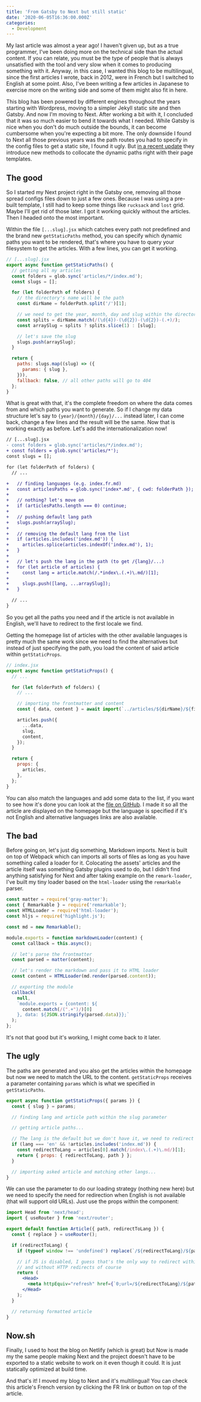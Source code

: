 ```yaml
---
title: 'From Gatsby to Next but still static'
date: '2020-06-05T16:36:00.000Z'
categories:
  - Development
---
```


My last article was almost a year ago! I haven't given up, but as a true programmer, I've been doing more on the technical side than the actual content. If you can relate, you must be the type of people that is always unsatisfied with the tool and very slow when it comes to producing something with it.
Anyway, in this case, I wanted this blog to be multilingual, since the first articles I wrote, back in 2012, were in French but I switched to English at some point. Also, I've been writing a few articles in Japanese to exercise more on the writing side and some of them might also fit in here.

This blog has been powered by different engines throughout the years starting with Wordpress, moving to a simpler Jekyll static site and then Gatsby. And now I'm moving to Next. After working a bit with it, I concluded that it was so much easier to bend it towards what I needed. While Gatsby is nice when you don't do much outside the bounds, it can become cumbersome when you're expecting a bit more. The only downside I found to Next all those previous years was the path routes you had to specify in the config files to get a static site, I found it ugly. But [in a recent update](https://nextjs.org/blog/next-9-3#next-gen-static-site-generation-ssg-support) they introduce new methods to collocate the dynamic paths right with their page templates.

## The good

So I started my Next project right in the Gatsby one, removing all those spread configs files down to just a few ones. Because I was using a pre-built template, I still had to keep some things like `rucksack` and `lost` grid. Maybe I'll get rid of those later. I got it working quickly without the articles. Then I headed onto the most important.

Within the file `[...slug].jsx` which catches every path not predefined and the brand new `getStaticPaths` method, you can specify which dynamic paths you want to be rendered, that's where you have to query your filesystem to get the articles. With a few lines, you can get it working.

```js
// [...slug].jsx
export async function getStaticPaths() {
  // getting all my articles
  const folders = glob.sync('articles/*/index.md');
  const slugs = [];

  for (let folderPath of folders) {
    // the directory's name will be the path
    const dirName = folderPath.split('/')[1];

    // we need to get the year, month, day and slug within the directory's name
    const splits = dirName.match(/(\d{4})-(\d{2})-(\d{2})-(.+)/);
    const arraySlug = splits ? splits.slice(1) : [slug];

    // let's save the slug
    slugs.push(arraySlug);
  }

  return {
    paths: slugs.map((slug) => ({
      params: { slug },
    })),
    fallback: false, // all other paths will go to 404
  };
}
```

What is great with that, it's the complete freedom on where the data comes from and which paths you want to generate. So if I change my data structure let's say to `{year}/{month}/{day}/...` instead later, I can come back, change a few lines and the result will be the same. Now that is working exactly as before. Let's add the internationalization now!

```diff
// [...slug].jsx
- const folders = glob.sync('articles/*/index.md');
+ const folders = glob.sync('articles/*');
const slugs = [];

for (let folderPath of folders) {
  // ...

+   // finding languages (e.g. index.fr.md)
+   const articlesPaths = glob.sync('index*.md', { cwd: folderPath });
+
+   // nothing? let's move on
+   if (articlesPaths.length === 0) continue;
+
+   // pushing default lang path
+   slugs.push(arraySlug);
+
+   // removing the default lang from the list
+   if (articles.includes('index.md')) {
+     articles.splice(articles.indexOf('index.md'), 1);
+   }
+
+   // let's push the lang in the path (to get /{lang}/...)
+   for (let article of articles) {
+     const lang = article.match(/.*index\.(.+)\.md/)[1];
+
+     slugs.push([lang, ...arraySlug]);
+   }

  // ...
}
```

So you get all the paths you need and if the article is not available in English, we'll have to redirect to the first locale we find.

Getting the homepage list of articles with the other available languages is pretty much the same work since we need to find the alternatives but instead of just specifying the path, you load the content of said article within `getStaticProps`.

```js
// index.jsx
export async function getStaticProps() {
  // ...

  for (let folderPath of folders) {
    // ...

    // importing the frontmatter and content
    const { data, content } = await import(`../articles/${dirName}/${filename}`));

    articles.push({
      ...data,
      slug,
      content,
    });
  }

  return {
    props: {
      articles,
    },
  };
}
```

You can also match the languages and add some data to the list, if you want to see how it's done you can look at the [file on GitHub](https://github.com/YoruNoHikage/blog/blob/sources/pages/index.jsx#L137-L191). I made it so all the article are displayed on the homepage but the language is specified if it's not English and alternative languages links are also available.

## The bad

Before going on, let's just dig something, Markdown imports. Next is built on top of Webpack which can imports all sorts of files as long as you have something called a loader for it. Colocating the assets' articles and the article itself was something Gatsby plugins used to do, but I didn't find anything satisfying for Next and after taking example on the `remark-loader`, I've built my tiny loader based on the `html-loader` using the `remarkable` parser.

```js
const matter = require('gray-matter');
const { Remarkable } = require('remarkable');
const HTMLLoader = require('html-loader');
const hljs = require('highlight.js');

const md = new Remarkable();

module.exports = function markdownLoader(content) {
  const callback = this.async();

  // let's parse the frontmatter
  const parsed = matter(content);

  // let's render the markdown and pass it to HTML loader
  const content = HTMLLoader(md.render(parsed.content));

  // exporting the module
  callback(
    null,
    `module.exports = {content: ${
      content.match(/(".+")/)[0]
    }, data: ${JSON.stringify(parsed.data)}};`
  );
};
```

It's not that good but it's working, I might come back to it later.

## The ugly

The paths are generated and you also get the articles within the homepage but now we need to match the URL to the content. `getStaticProps` receives a parameter containing `params` which is what we specified in `getStaticPaths`.

```js
export async function getStaticProps({ params }) {
  const { slug } = params;

  // finding lang and article path within the slug parameter

  // getting article paths...

  // The lang is the default but we don't have it, we need to redirect to the first one we find
  if (lang === 'en' && !articles.includes('index.md')) {
    const redirectToLang = articles[0].match(/index\.(.+)\.md/)[1];
    return { props: { redirectToLang, path } };
  }

  // importing asked article and matching other langs...
}
```

We can use the parameter to do our loading strategy (nothing new here) but we need to specify the need for redirection when English is not available (that will support old URLs). Just use the props within the component:

```jsx
import Head from 'next/head';
import { useRouter } from 'next/router';

export default function Article({ path, redirectToLang }) {
  const { replace } = useRouter();

  if (redirectToLang) {
    if (typeof window !== 'undefined') replace(`/${redirectToLang}/${path}`);

    // if JS is disabled, I guess that's the only way to redirect within a static website
    // and without HTTP redirects of course
    return (
      <Head>
        <meta httpEquiv="refresh" href={`0;url=/${redirectToLang}/${path}`} />
      </Head>
    );
  }

  // returning formatted article
}
```

## Now.sh

Finally, I used to host the blog on Netlify (which is great) but Now is made my the same people making Next and the project doesn't have to be exported to a static website to work on it even though it could. It is just statically optimized at build time.

And that's it! I moved my blog to Next and it's multilingual! You can check this article's French version by clicking the FR link or button on top of the article.